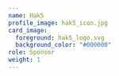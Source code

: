```yaml
---
name: Hak5
profile_image: hak5_icon.jpg
card_image:
  foreground: hak5_logo.svg
  background_color: "#000000"
role: Sponsor
weight: 1
---
```

